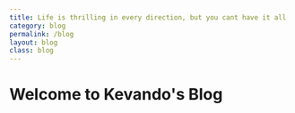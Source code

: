 ```yaml
---
title: Life is thrilling in every direction, but you cant have it all
category: blog
permalink: /blog
layout: blog
class: blog
---
```


<h1>Welcome to Kevando's Blog</h1>
